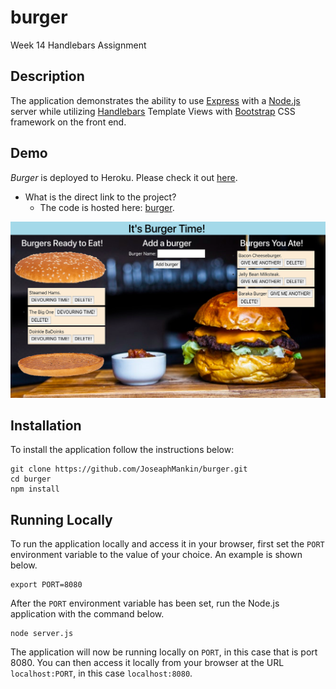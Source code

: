 # burger
Week 14 Handlebars Assignment

## Description

The application demonstrates the ability to use [Express](https://expressjs.com/) with a [Node.js](https://nodejs.org/en/) server while utilizing [Handlebars](https://handlebarsjs.com/) Template Views with [Bootstrap](https://getbootstrap.com/) CSS framework on the front end.

## Demo
	
*Burger* is deployed to Heroku. Please check it out [here](https://burger-mankin.herokuapp.com/).

- What is the direct link to the project?
  * The code is hosted here: [burger](https://github.com/JoseaphMankin/burger).

![Alt text](/public/assets/images/burgerScreenShot.png?raw=true "Burger Screenshot")

## Installation

To install the application follow the instructions below:

	git clone https://github.com/JoseaphMankin/burger.git
	cd burger
	npm install
	
## Running Locally

To run the application locally and access it in your browser, first set the `PORT` environment variable to the value of your choice. An example is shown below.

	export PORT=8080
	
After the `PORT` environment variable has been set, run the Node.js application with the command below.

	node server.js
	
The application will now be running locally on `PORT`, in this case that is port 8080. You can then access it locally from your browser at the URL `localhost:PORT`, in this case `localhost:8080`.